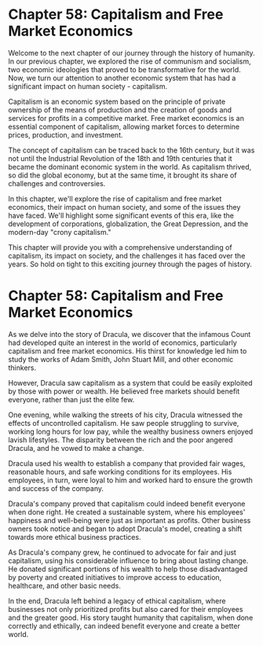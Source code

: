 # Chapter 58: Capitalism and Free Market Economics

Welcome to the next chapter of our journey through the history of humanity. In our previous chapter, we explored the rise of communism and socialism, two economic ideologies that proved to be transformative for the world. Now, we turn our attention to another economic system that has had a significant impact on human society - capitalism.

Capitalism is an economic system based on the principle of private ownership of the means of production and the creation of goods and services for profits in a competitive market. Free market economics is an essential component of capitalism, allowing market forces to determine prices, production, and investment.

The concept of capitalism can be traced back to the 16th century, but it was not until the Industrial Revolution of the 18th and 19th centuries that it became the dominant economic system in the world. As capitalism thrived, so did the global economy, but at the same time, it brought its share of challenges and controversies.

In this chapter, we'll explore the rise of capitalism and free market economics, their impact on human society, and some of the issues they have faced. We'll highlight some significant events of this era, like the development of corporations, globalization, the Great Depression, and the modern-day "crony capitalism."

This chapter will provide you with a comprehensive understanding of capitalism, its impact on society, and the challenges it has faced over the years. So hold on tight to this exciting journey through the pages of history.
# Chapter 58: Capitalism and Free Market Economics

As we delve into the story of Dracula, we discover that the infamous Count had developed quite an interest in the world of economics, particularly capitalism and free market economics. His thirst for knowledge led him to study the works of Adam Smith, John Stuart Mill, and other economic thinkers.

However, Dracula saw capitalism as a system that could be easily exploited by those with power or wealth. He believed free markets should benefit everyone, rather than just the elite few.

One evening, while walking the streets of his city, Dracula witnessed the effects of uncontrolled capitalism. He saw people struggling to survive, working long hours for low pay, while the wealthy business owners enjoyed lavish lifestyles. The disparity between the rich and the poor angered Dracula, and he vowed to make a change.

Dracula used his wealth to establish a company that provided fair wages, reasonable hours, and safe working conditions for its employees. His employees, in turn, were loyal to him and worked hard to ensure the growth and success of the company.

Dracula's company proved that capitalism could indeed benefit everyone when done right. He created a sustainable system, where his employees' happiness and well-being were just as important as profits. Other business owners took notice and began to adopt Dracula's model, creating a shift towards more ethical business practices.

As Dracula's company grew, he continued to advocate for fair and just capitalism, using his considerable influence to bring about lasting change. He donated significant portions of his wealth to help those disadvantaged by poverty and created initiatives to improve access to education, healthcare, and other basic needs.

In the end, Dracula left behind a legacy of ethical capitalism, where businesses not only prioritized profits but also cared for their employees and the greater good. His story taught humanity that capitalism, when done correctly and ethically, can indeed benefit everyone and create a better world.